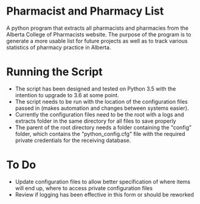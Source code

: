 # Pharmacist and Pharmacy List
A python program that extracts all pharmacists and pharmacies from the Alberta College of Pharmacists website. The purpose of the program is to generate a more usable list for future projects as well as to track various statistics of pharmacy practice in Alberta.

# Running the Script
- The script has been designed and tested on Python 3.5 with the intention to upgrade to 3.6 at some point.
- The script needs to be run with the location of the configuration files passed in (makes automation and changes between systems easier).
- Currently the configuration files need to be the root with a logs and extracts folder in the same directory for all files to save properly
- The parent of the root directory needs a folder containing the "config" folder, which contains the "python_config.cfg" file with the required private credentials for the receiving database.

# To Do
- Update configuration files to allow better specification of where items will end up, where to access private configuration files
- Review if logging has been effective in this form or should be reworked
